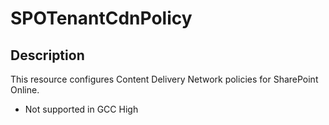 # SPOTenantCdnPolicy

## Description

This resource configures Content Delivery Network policies
for SharePoint Online.

* Not supported in GCC High
